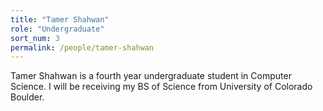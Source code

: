 ```yaml
---
title: "Tamer Shahwan"
role: "Undergraduate"
sort_num: 3
permalink: /people/tamer-shahwan
---
```


Tamer Shahwan is a fourth year undergraduate student in Computer Science.
I will be receiving my BS of Science from University of Colorado Boulder.

